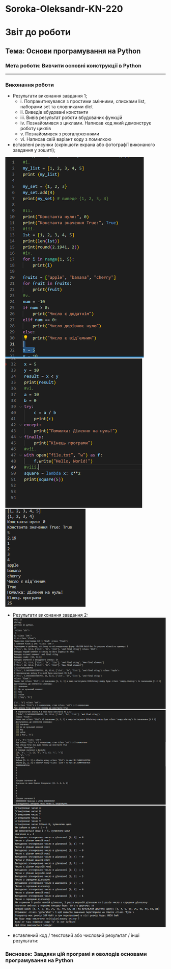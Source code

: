 # Soroka-Oleksandr-KN-220
# Звіт до роботи
## Тема: Основи програмування на Python
### Мета роботи: Вивчити основні конструкції в Python
---
### Виконання роботи
- Результати виконання завдання 1;
    - i. Попракитикувався з простими змінними, списками list, наборами set та словниками dict
    - ii. Виведів вбудовані константи
    - iii. Вивів результат роботи вбудованих функцій
    - iv. Познайомився з циклами. Написав код який демонструє роботу циклів
    - v. Познайомився з розгалуженнями
    - vi. Написав свій варіант коду з помилкою
- вставлені рисунки (скріншоти екрана або фотографії виконаного завдання у зошиті);

![alt text](https://github.com/SOROKAos/Soroka-Oleksandr-KN-220/blob/main/images/code1.PNG)
![alt text](https://github.com/SOROKAos/Soroka-Oleksandr-KN-220/blob/main/images/code2.PNG)
![alt text](https://github.com/bteodorovsky/2labor/blob/main/images/result.PNG)

 - Результати виконання завдання 2:
 ![alt text](https://github.com/SOROKAos/Soroka-Oleksandr-KN-220/blob/main/images/result2.PNG)
 ![alt text](https://github.com/SOROKAos/Soroka-Oleksandr-KN-220/blob/main/images/result3.PNG)
 ![alt text](https://github.com/SOROKAos/Soroka-Oleksandr-KN-220/blob/main/images/result4.PNG)

- вставлений код / текстовий або числовий результат / інші результати:

### Висновок: Завдяки цій програмі я оволодів основами програмування на Python
